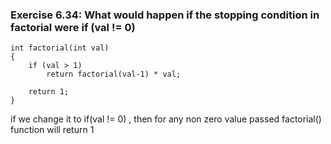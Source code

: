 ### Exercise 6.34: What would happen if the stopping condition in factorial were if (val != 0)

    int factorial(int val)
    {
        if (val > 1)
            return factorial(val-1) * val;
        
        return 1;
    }

if we change it to if(val != 0) , then for any non zero value passed factorial() function will return 1
